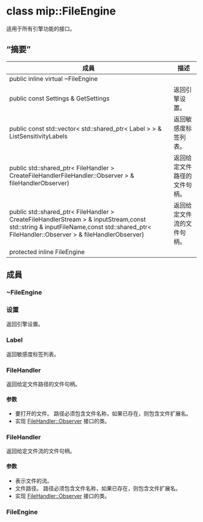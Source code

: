 # <a name="class-mipfileengine"></a>class mip::FileEngine 
适用于所有引擎功能的接口。
## <a name="summary"></a>“摘要”
 成員                        | 描述                                
--------------------------------|---------------------------------------------
public inline virtual  ~FileEngine | 
public const Settings & GetSettings | 返回引擎设置。
public const std::vector< std::shared_ptr< Label > > & ListSensitivityLabels | 返回敏感度标签列表。
public std::shared_ptr< FileHandler > CreateFileHandlerFileHandler::Observer > & fileHandlerObserver) | 返回给定文件路径的文件句柄。
public std::shared_ptr< FileHandler > CreateFileHandlerStream > & inputStream,const std::string & inputFileName,const std::shared_ptr< FileHandler::Observer > & fileHandlerObserver) | 返回给定文件流的文件句柄。
protected inline  FileEngine | 
## <a name="members"></a>成員
### <a name="fileengine"></a>~FileEngine
### <a name="settings"></a>设置
返回引擎设置。
### <a name="label"></a>Label
返回敏感度标签列表。
### <a name="filehandler"></a>FileHandler
返回给定文件路径的文件句柄。
#### <a name="parameters"></a>参数
* 要打开的文件。 路径必须包含文件名称，如果已存在，则包含文件扩展名。 
* 实现 [FileHandler::Observer](#classmip_1_1_file_handler_1_1_observer) 接口的类。
### <a name="filehandler"></a>FileHandler
返回给定文件流的文件句柄。
#### <a name="parameters"></a>参数
* 表示文件的流。 
* 文件路径。 路径必须包含文件名称，如果已存在，则包含文件扩展名。 
* 实现 [FileHandler::Observer](#classmip_1_1_file_handler_1_1_observer) 接口的类。
### <a name="fileengine"></a>FileEngine